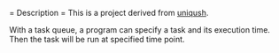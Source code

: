 = Description =
This is a project derived from [uniqush](http://uniqush.org).

With a task queue, a program can specify a task and its execution time. Then the task will be run at specified time point.

